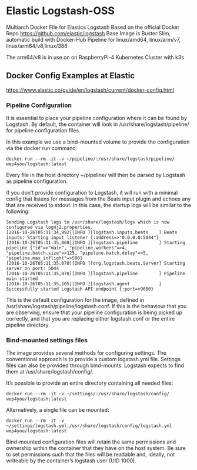 # Elastic Logstash-OSS
Multiarch Docker File for Elastics Logstash Based on the official Docker Repo https://github.com/elastic/logstash
Base Image is Buster:Slim, automatic build with Docker-Hub Pipeline for linux/amd64, linux/arm/v7, linux/arm64/v8,linux/386

The arm64/v8 is in use on on RaspberryPi-4 Kubernetes Cluster with k3s

## Docker Config Examples at Elastic
https://www.elastic.co/guide/en/logstash/current/docker-config.html

### Pipeline Configuration
It is essential to place your pipeline configuration where it can be found by Logstash. By default, the container will look in /usr/share/logstash/pipeline/ for pipeline configuration files.

In this example we use a bind-mounted volume to provide the configuration via the docker run command:

    docker run --rm -it -v ~/pipeline/:/usr/share/logstash/pipeline/ wep4you/logstash:latest

Every file in the host directory ~/pipeline/ will then be parsed by Logstash as pipeline configuration.

If you don’t provide configuration to Logstash, it will run with a minimal config that listens for messages from the Beats input plugin and echoes any that are received to stdout. In this case, the startup logs will be similar to the following:

    Sending Logstash logs to /usr/share/logstash/logs which is now configured via log4j2.properties.
    [2016-10-26T05:11:34,992][INFO ][logstash.inputs.beats    ] Beats inputs: Starting input listener {:address=>"0.0.0.0:5044"}
    [2016-10-26T05:11:35,068][INFO ][logstash.pipeline        ] Starting pipeline {"id"=>"main", "pipeline.workers"=>4, "pipeline.batch.size"=>125, "pipeline.batch.delay"=>5, "pipeline.max_inflight"=>500}
    [2016-10-26T05:11:35,078][INFO ][org.logstash.beats.Server] Starting server on port: 5044
    [2016-10-26T05:11:35,078][INFO ][logstash.pipeline        ] Pipeline main started
    [2016-10-26T05:11:35,105][INFO ][logstash.agent           ] Successfully started Logstash API endpoint {:port=>9600}

This is the default configuration for the image, defined in /usr/share/logstash/pipeline/logstash.conf. If this is the behaviour that you are observing, ensure that your pipeline configuration is being picked up correctly, and that you are replacing either logstash.conf or the entire pipeline directory.

### Bind-mounted settings files
The image provides several methods for configuring settings. The conventional approach is to provide a custom logstash.yml file.
Settings files can also be provided through bind-mounts. Logstash expects to find them at /usr/share/logstash/config/.

It’s possible to provide an entire directory containing all needed files:

    docker run --rm -it -v ~/settings/:/usr/share/logstash/config/ wep4you/logstash:latest

Alternatively, a single file can be mounted:

    docker run --rm -it -v ~/settings/logstash.yml:/usr/share/logstash/config/logstash.yml wep4you/logstash:latest

Bind-mounted configuration files will retain the same permissions and ownership within the container that they have on the host system. Be sure to set permissions such that the files will be readable and, ideally, not writeable by the container’s logstash user (UID 1000).

